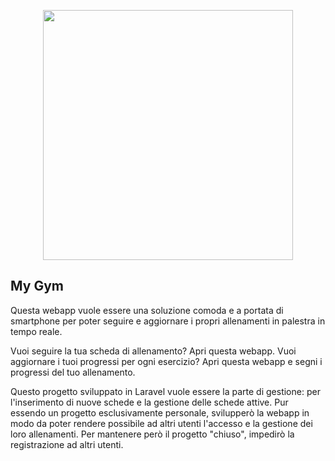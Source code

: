 <p align="center"><a href="https://laravel.com" target="_blank"><img src="https://raw.githubusercontent.com/laravel/art/master/logo-lockup/5%20SVG/2%20CMYK/1%20Full%20Color/laravel-logolockup-cmyk-red.svg" width="400"></a></p>

## My Gym

Questa webapp vuole essere una soluzione comoda e a portata di smartphone per poter seguire e aggiornare i propri allenamenti in palestra in tempo reale.

Vuoi seguire la tua scheda di allenamento? Apri questa webapp.
Vuoi aggiornare i tuoi progressi per ogni esercizio? Apri questa webapp e segni i progressi del tuo allenamento.

Questo progetto sviluppato in Laravel vuole essere la parte di gestione: per l'inserimento di nuove schede e la gestione delle schede attive.
Pur essendo un progetto esclusivamente personale, svilupperò la webapp in modo da poter rendere possibile ad altri utenti l'accesso e la gestione dei loro allenamenti. Per mantenere però il progetto "chiuso", impedirò la registrazione ad altri utenti.